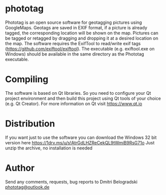 # phototag
Phototag is an open source software for geotagging pictures using GoogleMaps. Geotags are saved in EXIF format, if a picture is already tagged, the corresponding location will be shown on the map.
Pictures can be tagged or retagged by dragging  and dropping it at a desired location on the map.
The software requires the ExifTool to read/write exif tags (https://github.com/exiftool/exiftool). The executable (e.g. exiftool.exe on Windows) should be available in the same directory as the Phototag executable.

# Compiling
The software is based on Qt libraries. So you need to configure your Qt project environment and then build this project using Qt tools of your choice (e.g. Qt Creator). For more information on Qt visit https://www.qt.io

# Distribution
If you want just to use the software you can download the Windows 32 bit version here https://1drv.ms/u/s!AtrGdLHZReCekQL9tWmiB9RsG71o
Just unzip the archive, no installation is needed

# Author
Send any comments, requests, bug reports to Dmitri Belogradski phototag@outlook.de
